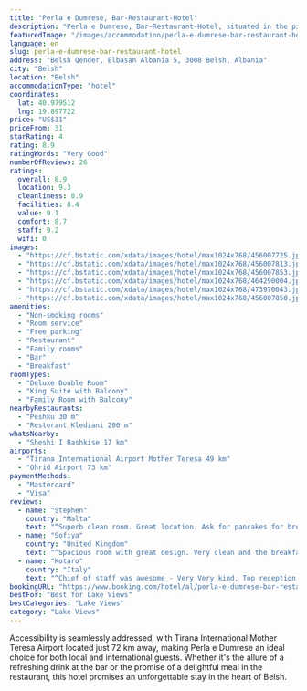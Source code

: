 ```yaml
---
title: "Perla e Dumrese, Bar-Restaurant-Hotel"
description: "Perla e Dumrese, Bar-Restaurant-Hotel, situated in the picturesque town of Belsh, stands out as a premier destination for travelers seeking a blend of comfort and elegance."
featuredImage: "/images/accommodation/perla-e-dumrese-bar-restaurant-hotel-456007725.jpg"
language: en
slug: perla-e-dumrese-bar-restaurant-hotel
address: "Belsh Qender, Elbasan Albania 5, 3008 Belsh, Albania"
city: "Belsh"
location: "Belsh"
accommodationType: "hotel"
coordinates:
  lat: 40.979512
  lng: 19.897722
price: "US$31"
priceFrom: 31
starRating: 4
rating: 8.9
ratingWords: "Very Good"
numberOfReviews: 26
ratings:
  overall: 8.9
  location: 9.3
  cleanliness: 8.9
  facilities: 8.4
  value: 9.1
  comfort: 8.7
  staff: 9.2
  wifi: 0
images:
  - "https://cf.bstatic.com/xdata/images/hotel/max1024x768/456007725.jpg?k=888c0234cdf2c8cba61c3695f2a374326c538a9389eafca48c73872d5142f213&o=&hp=1"
  - "https://cf.bstatic.com/xdata/images/hotel/max1024x768/456007813.jpg?k=2569052ae5662d4fe104b70bcf9a7b105a78617f2e59b74b7202d720d66b109a&o=&hp=1"
  - "https://cf.bstatic.com/xdata/images/hotel/max1024x768/456007853.jpg?k=abe0322ca773e601df2f9120b5051e3efdefad5c46ffe34c73e792e57581ad38&o=&hp=1"
  - "https://cf.bstatic.com/xdata/images/hotel/max1024x768/464290004.jpg?k=d1b2c649d64d299dd062dec25eac74a8665b969ea181dc2d5fbdae6e895a6378&o=&hp=1"
  - "https://cf.bstatic.com/xdata/images/hotel/max1024x768/473970043.jpg?k=56786e4731f4769b134951546ef11162441cbf3061cb72a060d801bf38c5d2a3&o=&hp=1"
  - "https://cf.bstatic.com/xdata/images/hotel/max1024x768/456007850.jpg?k=3f23c65cfdb17aa433276e569757ff42f171167d733658c02e6d06ff447ee787&o=&hp=1"
amenities:
  - "Non-smoking rooms"
  - "Room service"
  - "Free parking"
  - "Restaurant"
  - "Family rooms"
  - "Bar"
  - "Breakfast"
roomTypes:
  - "Deluxe Double Room"
  - "King Suite with Balcony"
  - "Family Room with Balcony"
nearbyRestaurants:
  - "Peshku 30 m"
  - "Restorant Klediani 200 m"
whatsNearby:
  - "Sheshi I Bashkise 17 km"
airports:
  - "Tirana International Airport Mother Teresa 49 km"
  - "Ohrid Airport 73 km"
paymentMethods:
  - "Mastercard"
  - "Visa"
reviews:
  - name: "Stephen"
    country: "Malta"
    text: "“Superb clean room. Great location. Ask for pancakes for breakfast and you will be amazed!”"
  - name: "Sofiya"
    country: "United Kingdom"
    text: "“Spacious room with great design. Very clean and the breakfast was delicious with a beautiful view from a terrace restaurant.”"
  - name: "Kotaro"
    country: "Italy"
    text: "“Chief of staff was awesome - Very Very kind, Top reception! The structure is new, I think it is still to be completed. Clean, spacious rooms. Nice lake view. Abundant breakfast!”"
bookingURL: "https://www.booking.com/hotel/al/perla-e-dumrese-bar-restaurant.en-gb.html?aid=8035640"
bestFor: "Best for Lake Views"
bestCategories: "Lake Views"
category: "Lake Views"
---
```


Accessibility is seamlessly addressed, with Tirana International Mother Teresa Airport located just 72 km away, making Perla e Dumrese an ideal choice for both local and international guests. Whether it's the allure of a refreshing drink at the bar or the promise of a delightful meal in the restaurant, this hotel promises an unforgettable stay in the heart of Belsh.
